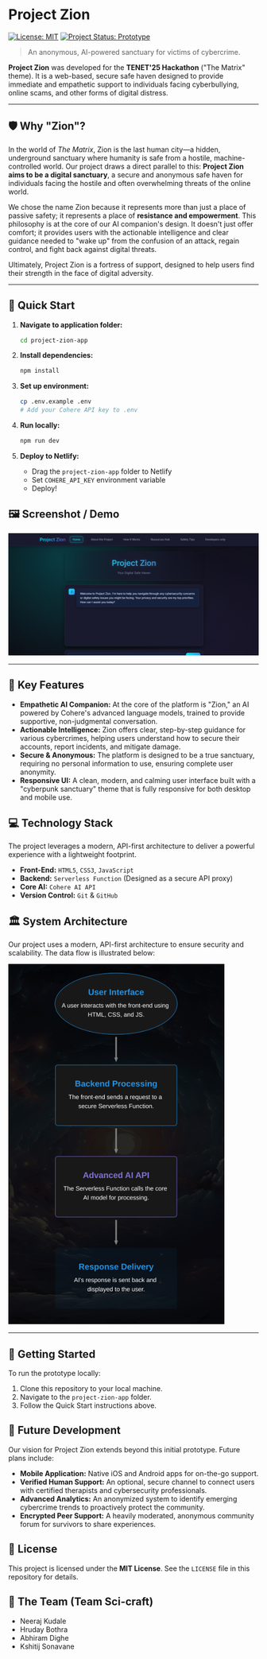 # Project Zion

[![License: MIT](https://img.shields.io/badge/License-MIT-blue.svg)](https://opensource.org/licenses/MIT)
[![Project Status: Prototype](https://img.shields.io/badge/status-Prototype-blue.svg)](https://github.com/CreeperBoy75/project-zion/)

> An anonymous, AI-powered sanctuary for victims of cybercrime.

**Project Zion** was developed for the **TENET'25 Hackathon** ("The Matrix" theme). It is a web-based, secure safe haven designed to provide immediate and empathetic support to individuals facing cyberbullying, online scams, and other forms of digital distress.

---

## 🛡️ Why "Zion"? 

In the world of *The Matrix*, Zion is the last human city—a hidden, underground sanctuary where humanity is safe from a hostile, machine-controlled world. Our project draws a direct parallel to this: **Project Zion aims to be a digital sanctuary**, a secure and anonymous safe haven for individuals facing the hostile and often overwhelming threats of the online world.

We chose the name Zion because it represents more than just a place of passive safety; it represents a place of **resistance and empowerment**. This philosophy is at the core of our AI companion's design. It doesn't just offer comfort; it provides users with the actionable intelligence and clear guidance needed to "wake up" from the confusion of an attack, regain control, and fight back against digital threats.

Ultimately, Project Zion is a fortress of support, designed to help users find their strength in the face of digital adversity.

---

## 🚀 Quick Start

1. **Navigate to application folder:**
   ```bash
   cd project-zion-app
   ```

2. **Install dependencies:**
   ```bash
   npm install
   ```

3. **Set up environment:**
   ```bash
   cp .env.example .env
   # Add your Cohere API key to .env
   ```

4. **Run locally:**
   ```bash
   npm run dev
   ```

5. **Deploy to Netlify:**
   - Drag the `project-zion-app` folder to Netlify
   - Set `COHERE_API_KEY` environment variable
   - Deploy!

## 🖼️ Screenshot / Demo

![Main page (for current version)](project-zion-app/assets/mainpage.png)

---

## 🌟 Key Features

* **Empathetic AI Companion:** At the core of the platform is "Zion," an AI powered by Cohere's advanced language models, trained to provide supportive, non-judgmental conversation.
* **Actionable Intelligence:** Zion offers clear, step-by-step guidance for various cybercrimes, helping users understand how to secure their accounts, report incidents, and mitigate damage.
* **Secure & Anonymous:** The platform is designed to be a true sanctuary, requiring no personal information to use, ensuring complete user anonymity.
* **Responsive UI:** A clean, modern, and calming user interface built with a "cyberpunk sanctuary" theme that is fully responsive for both desktop and mobile use.

## 💻 Technology Stack

The project leverages a modern, API-first architecture to deliver a powerful experience with a lightweight footprint.

* **Front-End:** `HTML5`, `CSS3`, `JavaScript`
* **Backend:** `Serverless Function` (Designed as a secure API proxy)
* **Core AI:** `Cohere AI API`
* **Version Control:** `Git` & `GitHub`

## 🏛️ System Architecture

Our project uses a modern, API-first architecture to ensure security and scalability. The data flow is illustrated below:

![System Architecture Flowchart for Project Zion](project-zion-app/assets/flowchart.png)

---

## 🚀 Getting Started

To run the prototype locally:

1. Clone this repository to your local machine.
2. Navigate to the `project-zion-app` folder.
3. Follow the Quick Start instructions above.

## 🌱 Future Development

Our vision for Project Zion extends beyond this initial prototype. Future plans include:

* **Mobile Application:** Native iOS and Android apps for on-the-go support.
* **Verified Human Support:** An optional, secure channel to connect users with certified therapists and cybersecurity professionals.
* **Advanced Analytics:** An anonymized system to identify emerging cybercrime trends to proactively protect the community.
* **Encrypted Peer Support:** A heavily moderated, anonymous community forum for survivors to share experiences.

## 📄 License

This project is licensed under the **MIT License**. See the `LICENSE` file in this repository for details.

## 👥 The Team (Team Sci-craft)

* Neeraj Kudale
* Hruday Bothra
* Abhiram Dighe
* Kshitij Sonavane